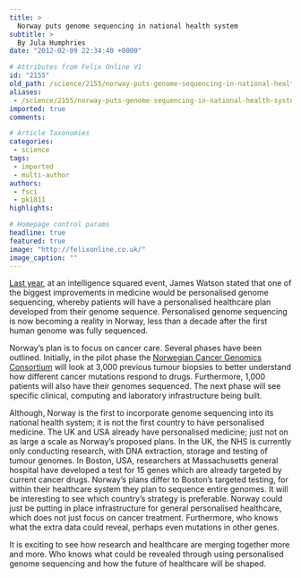 ```yaml
---
title: >
  Norway puts genome sequencing in national health system
subtitle: >
  By Jula Humphries
date: "2012-02-09 22:34:40 +0000"

# Attributes from Felix Online V1
id: "2155"
old_path: /science/2155/norway-puts-genome-sequencing-in-national-health-system
aliases:
 - /science/2155/norway-puts-genome-sequencing-in-national-health-system
imported: true
comments:

# Article Taxonomies
categories:
 - science
tags:
 - imported
 - multi-author
authors:
 - fsci
 - pk1811
highlights:

# Homepage control params
headline: true
featured: true
image: "http://felixonline.co.uk/"
image_caption: ""
---
```


[Last year](http://www.intelligencesquared.com/events/james-watson), at an intelligence squared event, James Watson stated that one of the biggest improvements in medicine would be personalised genome sequencing, whereby patients will have a personalised healthcare plan developed from their genome sequence. Personalised genome sequencing is now becoming a reality in Norway, less than a decade after the first human genome was fully sequenced.

Norway’s plan is to focus on cancer care. Several phases have been outlined. Initially, in the pilot phase the [Norwegian Cancer Genomics Consortium](http://cancergenomics.no/) will look at 3,000 previous tumour biopsies to better understand how different cancer mutations respond to drugs. Furthermore, 1,000 patients will also have their genomes sequenced. The next phase will see specific clinical, computing and laboratory infrastructure being built.

Although, Norway is the first to incorporate genome sequencing into its national health system; it is not the first country to have personalised medicine. The UK and USA already have personalised medicine; just not on as large a scale as Norway’s proposed plans. In the UK, the NHS is currently only conducting research, with DNA extraction, storage and testing of tumour genomes. In Boston, USA, researchers at Massachusetts general hospital have developed a test for 15 genes which are already targeted by current cancer drugs. Norway’s plans differ to Boston’s targeted testing, for within their healthcare system they plan to sequence entire genomes. It will be interesting to see which country’s strategy is preferable. Norway could just be putting in place infrastructure for general personalised healthcare, which does not just focus on cancer treatment. Furthermore, who knows what the extra data could reveal, perhaps even mutations in other genes.

It is exciting to see how research and healthcare are merging together more and more. Who knows what could be revealed through using personalised genome sequencing and how the future of healthcare will be shaped.
